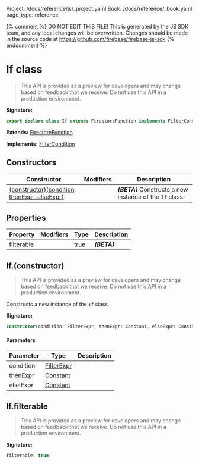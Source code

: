 Project: /docs/reference/js/_project.yaml
Book: /docs/reference/_book.yaml
page_type: reference

{% comment %}
DO NOT EDIT THIS FILE!
This is generated by the JS SDK team, and any local changes will be
overwritten. Changes should be made in the source code at
https://github.com/firebase/firebase-js-sdk
{% endcomment %}

# If class
> This API is provided as a preview for developers and may change based on feedback that we receive. Do not use this API in a production environment.
> 


<b>Signature:</b>

```typescript
export declare class If extends FirestoreFunction implements FilterCondition 
```
<b>Extends:</b> [FirestoreFunction](./firestore_.firestorefunction.md#firestorefunction_class)

<b>Implements:</b> [FilterCondition](./firestore_.filtercondition.md#filtercondition_interface)

## Constructors

|  Constructor | Modifiers | Description |
|  --- | --- | --- |
|  [(constructor)(condition, thenExpr, elseExpr)](./firestore_.if.md#ifconstructor) |  | <b><i>(BETA)</i></b> Constructs a new instance of the <code>If</code> class |

## Properties

|  Property | Modifiers | Type | Description |
|  --- | --- | --- | --- |
|  [filterable](./firestore_.if.md#iffilterable) |  | true | <b><i>(BETA)</i></b> |

## If.(constructor)

> This API is provided as a preview for developers and may change based on feedback that we receive. Do not use this API in a production environment.
> 

Constructs a new instance of the `If` class

<b>Signature:</b>

```typescript
constructor(condition: FilterExpr, thenExpr: Constant, elseExpr: Constant);
```

#### Parameters

|  Parameter | Type | Description |
|  --- | --- | --- |
|  condition | [FilterExpr](./firestore_.md#filterexpr) |  |
|  thenExpr | [Constant](./firestore_.constant.md#constant_class) |  |
|  elseExpr | [Constant](./firestore_.constant.md#constant_class) |  |

## If.filterable

> This API is provided as a preview for developers and may change based on feedback that we receive. Do not use this API in a production environment.
> 

<b>Signature:</b>

```typescript
filterable: true;
```

